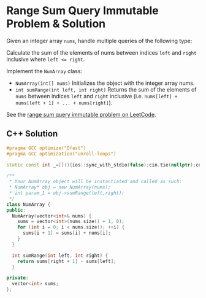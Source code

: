 # Range Sum Query Immutable Problem & Solution

Given an integer array `nums`, handle multiple queries of the following type:

Calculate the sum of the elements of nums between indices `left` and `right` inclusive where `left <= right`.

Implement the `NumArray` class:

- `NumArray(int[] nums)` Initializes the object with the integer array nums.
- `int sumRange(int left, int right)` Returns the sum of the elements of `nums` between indices `left` and `right` inclusive (i.e. `nums[left] + nums[left + 1] + ... + nums[right]`).

See the [range sum query immutable problem on LeetCode](https://leetcode.com/problems/range-sum-query-immutable).

## C++ Solution

```cpp
#pragma GCC optimize("Ofast")
#pragma GCC optimization("unroll-loops")

static const int _=[](){ios::sync_with_stdio(false);cin.tie(nullptr);cout.tie(nullptr);return 0;}();

/**
 * Your NumArray object will be instantiated and called as such:
 * NumArray* obj = new NumArray(nums);
 * int param_1 = obj->sumRange(left,right);
 */
class NumArray {
public:
  NumArray(vector<int>& nums) {
    sums = vector<int>(nums.size() + 1, 0);
    for (int i = 0; i < nums.size(); ++i) {
      sums[i + 1] = sums[i] + nums[i];
    }
  }

  int sumRange(int left, int right) {
    return sums[right + 1] - sums[left];
  }

private:
  vector<int> sums;
};
```
